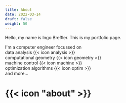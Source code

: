 ```yaml
---
title: About
date: 2022-03-14
draft: false
weight: 50
---
```


Hello, my name is Ingo Breßler. This is my portfolio page.

I'm a computer engineer focussed on  
data analysis {{< icon analysis >}}  
computational geometry {{< icon geometry >}}  
machine control {{< icon machine >}}  
optimization algorithms {{< icon optim >}}  
and more…

# {{< icon "about" >}}
